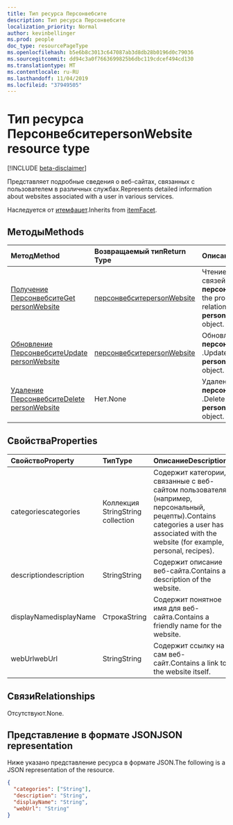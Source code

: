 ```yaml
---
title: Тип ресурса Персонвебсите
description: Тип ресурса Персонвебсите
localization_priority: Normal
author: kevinbellinger
ms.prod: people
doc_type: resourcePageType
ms.openlocfilehash: b5e6b8c3013c647087ab3d8db28b0196d0c79036
ms.sourcegitcommit: dd94c3a0f7663699825b6dbc119cdcef494cd130
ms.translationtype: MT
ms.contentlocale: ru-RU
ms.lasthandoff: 11/04/2019
ms.locfileid: "37949505"
---
```

# <a name="personwebsite-resource-type"></a><span data-ttu-id="24c49-103">Тип ресурса Персонвебсите</span><span class="sxs-lookup"><span data-stu-id="24c49-103">personWebsite resource type</span></span>

[!INCLUDE [beta-disclaimer](../../includes/beta-disclaimer.md)]

<span data-ttu-id="24c49-104">Представляет подробные сведения о веб-сайтах, связанных с пользователем в различных службах.</span><span class="sxs-lookup"><span data-stu-id="24c49-104">Represents detailed information about websites associated with a user in various services.</span></span>

<span data-ttu-id="24c49-105">Наследуется от [итемфацет](itemfacet.md).</span><span class="sxs-lookup"><span data-stu-id="24c49-105">Inherits from [itemFacet](itemfacet.md).</span></span>

## <a name="methods"></a><span data-ttu-id="24c49-106">Методы</span><span class="sxs-lookup"><span data-stu-id="24c49-106">Methods</span></span>

| <span data-ttu-id="24c49-107">Метод</span><span class="sxs-lookup"><span data-stu-id="24c49-107">Method</span></span>                                           | <span data-ttu-id="24c49-108">Возвращаемый тип</span><span class="sxs-lookup"><span data-stu-id="24c49-108">Return Type</span></span>                       | <span data-ttu-id="24c49-109">Описание</span><span class="sxs-lookup"><span data-stu-id="24c49-109">Description</span></span>                                                |
|:-------------------------------------------------|:----------------------------------|:-----------------------------------------------------------|
| [<span data-ttu-id="24c49-110">Получение Персонвебсите</span><span class="sxs-lookup"><span data-stu-id="24c49-110">Get personWebsite</span></span>](../api/personwebsite-get.md) | [<span data-ttu-id="24c49-111">персонвебсите</span><span class="sxs-lookup"><span data-stu-id="24c49-111">personWebsite</span></span>](personwebsite.md) | <span data-ttu-id="24c49-112">Чтение свойств и связей объекта **персонвебсите** .</span><span class="sxs-lookup"><span data-stu-id="24c49-112">Read the properties and relationships of a **personWebsite** object.</span></span> |
| [<span data-ttu-id="24c49-113">Обновление Персонвебсите</span><span class="sxs-lookup"><span data-stu-id="24c49-113">Update personWebsite</span></span>](../api/personwebsite-update.md)         | [<span data-ttu-id="24c49-114">персонвебсите</span><span class="sxs-lookup"><span data-stu-id="24c49-114">personWebsite</span></span>](personwebsite.md) | <span data-ttu-id="24c49-115">Обновление объекта **персонвебсите** .</span><span class="sxs-lookup"><span data-stu-id="24c49-115">Update a **personWebsite** object.</span></span>                               |
| [<span data-ttu-id="24c49-116">Удаление Персонвебсите</span><span class="sxs-lookup"><span data-stu-id="24c49-116">Delete personWebsite</span></span>](../api/personwebsite-delete.md)         | <span data-ttu-id="24c49-117">Нет.</span><span class="sxs-lookup"><span data-stu-id="24c49-117">None</span></span>                              | <span data-ttu-id="24c49-118">Удаление объекта **персонвебсите** .</span><span class="sxs-lookup"><span data-stu-id="24c49-118">Delete a **personWebsite** object.</span></span>                               |

## <a name="properties"></a><span data-ttu-id="24c49-119">Свойства</span><span class="sxs-lookup"><span data-stu-id="24c49-119">Properties</span></span>

| <span data-ttu-id="24c49-120">Свойство</span><span class="sxs-lookup"><span data-stu-id="24c49-120">Property</span></span>     | <span data-ttu-id="24c49-121">Тип</span><span class="sxs-lookup"><span data-stu-id="24c49-121">Type</span></span>              | <span data-ttu-id="24c49-122">Описание</span><span class="sxs-lookup"><span data-stu-id="24c49-122">Description</span></span>                                                                         |
|:-------------|:------------------|:------------------------------------------------------------------------------------|
|<span data-ttu-id="24c49-123">categories</span><span class="sxs-lookup"><span data-stu-id="24c49-123">categories</span></span>    |<span data-ttu-id="24c49-124">Коллекция String</span><span class="sxs-lookup"><span data-stu-id="24c49-124">String collection</span></span>  | <span data-ttu-id="24c49-125">Содержит категории, связанные с веб-сайтом пользователя (например, персональный, рецепты).</span><span class="sxs-lookup"><span data-stu-id="24c49-125">Contains categories a user has associated with the website (for example, personal, recipes).</span></span>  |
|<span data-ttu-id="24c49-126">description</span><span class="sxs-lookup"><span data-stu-id="24c49-126">description</span></span>   |<span data-ttu-id="24c49-127">String</span><span class="sxs-lookup"><span data-stu-id="24c49-127">String</span></span>             | <span data-ttu-id="24c49-128">Содержит описание веб-сайта.</span><span class="sxs-lookup"><span data-stu-id="24c49-128">Contains a description of the website.</span></span>                                              |
|<span data-ttu-id="24c49-129">displayName</span><span class="sxs-lookup"><span data-stu-id="24c49-129">displayName</span></span>   |<span data-ttu-id="24c49-130">Строка</span><span class="sxs-lookup"><span data-stu-id="24c49-130">String</span></span>             | <span data-ttu-id="24c49-131">Содержит понятное имя для веб-сайта.</span><span class="sxs-lookup"><span data-stu-id="24c49-131">Contains a friendly name for the website.</span></span>                                           |
|<span data-ttu-id="24c49-132">webUrl</span><span class="sxs-lookup"><span data-stu-id="24c49-132">webUrl</span></span>        |<span data-ttu-id="24c49-133">String</span><span class="sxs-lookup"><span data-stu-id="24c49-133">String</span></span>             | <span data-ttu-id="24c49-134">Содержит ссылку на сам веб-сайт.</span><span class="sxs-lookup"><span data-stu-id="24c49-134">Contains a link to the website itself.</span></span>                                              |

## <a name="relationships"></a><span data-ttu-id="24c49-135">Связи</span><span class="sxs-lookup"><span data-stu-id="24c49-135">Relationships</span></span>

<span data-ttu-id="24c49-136">Отсутствуют.</span><span class="sxs-lookup"><span data-stu-id="24c49-136">None.</span></span>

## <a name="json-representation"></a><span data-ttu-id="24c49-137">Представление в формате JSON</span><span class="sxs-lookup"><span data-stu-id="24c49-137">JSON representation</span></span>

<span data-ttu-id="24c49-138">Ниже указано представление ресурса в формате JSON.</span><span class="sxs-lookup"><span data-stu-id="24c49-138">The following is a JSON representation of the resource.</span></span> 

<!-- {
  "blockType": "resource",
  "optionalProperties": [

  ],
  "@odata.type": "microsoft.graph.personWebsite",
  "baseType": ""
}-->

```json
{
  "categories": ["String"],
  "description": "String",
  "displayName": "String",
  "webUrl": "String"
}
```

<!-- uuid: 16cd6b66-4b1a-43a1-adaf-3a886856ed98
2019-02-04 14:57:30 UTC -->
<!-- {
  "type": "#page.annotation",
  "description": "personWebsite resource",
  "keywords": "",
  "section": "documentation",
  "tocPath": ""
}-->
